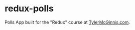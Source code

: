 # redux-polls

Polls App built for the "Redux" course at [TylerMcGinnis.com](https://tylermcginnis.com/courses/redux/).
